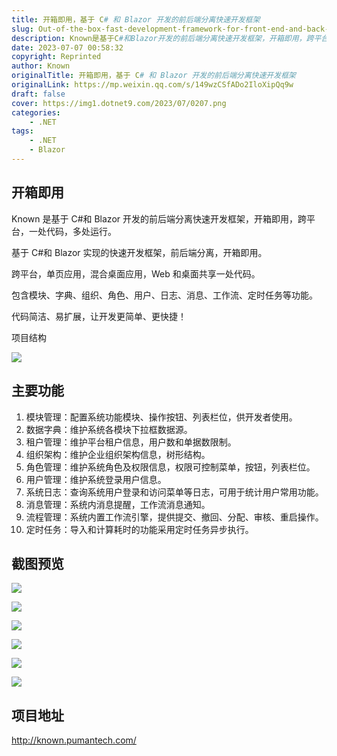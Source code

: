 ```yaml
---
title: 开箱即用，基于 C# 和 Blazor 开发的前后端分离快速开发框架
slug: Out-of-the-box-fast-development-framework-for-front-end-and-back-end-separation-based-on-Csharp-and-Blazor-development
description: Known是基于C#和Blazor开发的前后端分离快速开发框架，开箱即用，跨平台，一处代码，多处运行。
date: 2023-07-07 00:58:32
copyright: Reprinted
author: Known
originalTitle: 开箱即用，基于 C# 和 Blazor 开发的前后端分离快速开发框架
originalLink: https://mp.weixin.qq.com/s/149wzCSfADo2IloXipQq9w
draft: false
cover: https://img1.dotnet9.com/2023/07/0207.png
categories: 
    - .NET
tags: 
    - .NET
    - Blazor
---
```


## 开箱即用

Known 是基于 C#和 Blazor 开发的前后端分离快速开发框架，开箱即用，跨平台，一处代码，多处运行。

基于 C#和 Blazor 实现的快速开发框架，前后端分离，开箱即用。

跨平台，单页应用，混合桌面应用，Web 和桌面共享一处代码。

包含模块、字典、组织、角色、用户、日志、消息、工作流、定时任务等功能。

代码简洁、易扩展，让开发更简单、更快捷！

项目结构

![](https://img1.dotnet9.com/2023/07/0201.png)

## 主要功能

1. 模块管理：配置系统功能模块、操作按钮、列表栏位，供开发者使用。
2. 数据字典：维护系统各模块下拉框数据源。
3. 租户管理：维护平台租户信息，用户数和单据数限制。
4. 组织架构：维护企业组织架构信息，树形结构。
5. 角色管理：维护系统角色及权限信息，权限可控制菜单，按钮，列表栏位。
6. 用户管理：维护系统登录用户信息。
7. 系统日志：查询系统用户登录和访问菜单等日志，可用于统计用户常用功能。
8. 消息管理：系统内消息提醒，工作流消息通知。
9. 流程管理：系统内置工作流引擎，提供提交、撤回、分配、审核、重启操作。
10. 定时任务：导入和计算耗时的功能采用定时任务异步执行。

## 截图预览

![](https://img1.dotnet9.com/2023/07/0202.png)

![](https://img1.dotnet9.com/2023/07/0203.png)

![](https://img1.dotnet9.com/2023/07/0204.png)

![](https://img1.dotnet9.com/2023/07/0205.png)

![](https://img1.dotnet9.com/2023/07/0206.png)

![](https://img1.dotnet9.com/2023/07/0207.png)

## 项目地址

http://known.pumantech.com/
